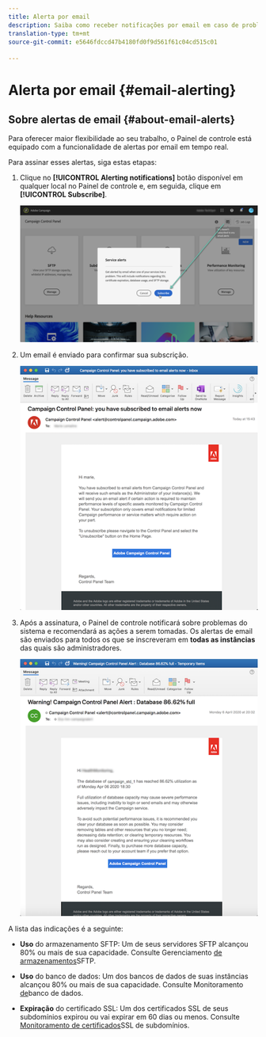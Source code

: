 ```yaml
---
title: Alerta por email
description: Saiba como receber notificações por email em caso de problemas com as instâncias de Campanha
translation-type: tm+mt
source-git-commit: e5646fdccd47b4180fd0f9d561f61c04cd515c01

---
```



# Alerta por email {#email-alerting}

## Sobre alertas de email {#about-email-alerts}

Para oferecer maior flexibilidade ao seu trabalho, o Painel de controle está equipado com a funcionalidade de alertas por email em tempo real.

Para assinar esses alertas, siga estas etapas:

1. Clique no **[!UICONTROL Alerting notifications]** botão disponível em qualquer local no Painel de controle e, em seguida, clique em **[!UICONTROL Subscribe]**.

   ![](assets/subscribing.png)

1. Um email é enviado para confirmar sua subscrição.

   ![](assets/email_subscription.png)

1. Após a assinatura, o Painel de controle notificará sobre problemas do sistema e recomendará as ações a serem tomadas. Os alertas de email são enviados para todos os que se inscreveram em **todas as instâncias** das quais são administradores.

   ![](assets/alert_sample.png)


A lista das indicações é a seguinte:

* **Uso** do armazenamento SFTP: Um de seus servidores SFTP alcançou 80% ou mais de sua capacidade. Consulte Gerenciamento [de armazenamentos](../../sftp/using/sftp-storage-management.md)SFTP.

* **Uso** do banco de dados: Um dos bancos de dados de suas instâncias alcançou 80% ou mais de sua capacidade. Consulte Monitoramento [de](../../performance-monitoring/using/database-monitoring.md)banco de dados.

* **Expiração** do certificado SSL: Um dos certificados SSL de seus subdomínios expirou ou vai expirar em 60 dias ou menos. Consulte [Monitoramento de certificados](../../subdomains-certificates/using/monitoring-ssl-certificates.md)SSL de subdomínios.


